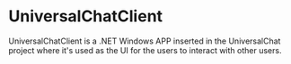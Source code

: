 # UniversalChatClient
UniversalChatClient is a .NET Windows APP inserted in the UniversalChat project where it's used as the UI for the users to interact with other users.
